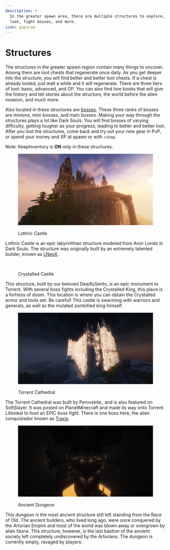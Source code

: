 ```yaml
---
description: >-
  In the greater spawn area, there are multiple structures to explore, PvP,
  loot, fight bosses, and more.
icon: gopuram
---
```


# Structures

The structures in the greater spawn region contain many things to uncover. Among them are loot chests that regenerate once daily. As you get deeper into the structure, you will find better and better loot chests. If a chest is already looted, just wait a while and it will regenerate. There are three tiers of loot: basic, advanced, and OP. You can also find lore books that will give the history and tell stories about the structure, the world before the alien invasion, and much more.

Also located in these structures are [bosses](../bosses.md). These three ranks of bosses are minions, mini-bosses, and main bosses. Making your way through the structures plays a lot like Dark Souls. You will find bosses of varying difficulty, getting tougher as your progress, leading to better and better loot. After you loot the structures, come back and try out your new gear in PvP, or spend your money and XP at spawn or with `/shop`.

Note: KeepInventory is **ON** only in these structures.

<figure><img src="../../.gitbook/assets/2024-05-20_23.54.53.png" alt=""><figcaption><p>Lothric Castle</p></figcaption></figure>

Lothric Castle is an epic labyrinthian structure modeled from Anor Londo in Dark Souls. The structure was originally built by an extremely talented builder, known as [LNeoX](https://www.planetminecraft.com/member/lneox/).&#x20;

<figure><img src="../../.gitbook/assets/2024-05-20_23.55.31.png" alt=""><figcaption><p>Crystalled Castle</p></figcaption></figure>

This structure, built by our beloved DeadlySento, is an epic monument to Torrent. With several boss fights including the Crystalled King, this place is a fortress of doom. This location is where you can obtain the Crystalled armor and tools set. Be careful! This castle is swarming with warriors and generals, as well as the mutated zombified king himself.

<figure><img src="../../.gitbook/assets/2024-05-20_23.57.57.png" alt=""><figcaption><p>Torrent Cathedral</p></figcaption></figure>

The Torrent Cathedral was built by Perovskite\_ and is also featured on SoftSlayer. It was posted on PlanetMinecraft and made its way onto Torrent Lifesteal to host an EPIC boss fight. There is one boss here, the alien conquistador known as [Traxis](../bosses.md#traxis).

<figure><img src="../../.gitbook/assets/2024-05-21_00.11.06.png" alt=""><figcaption><p>Ancient Dungeon</p></figcaption></figure>

This dungeon is the most ancient structure still left standing from the Race of Old. The ancient builders, who lived long ago, were once conquered by the Artorian Empire and most of the world was blown away or overgrown by alien fauna. This structure, however, is the last bastion of the ancient society left completely undiscovered by the Artorians. The dungeon is currently empty, ravaged by players.

